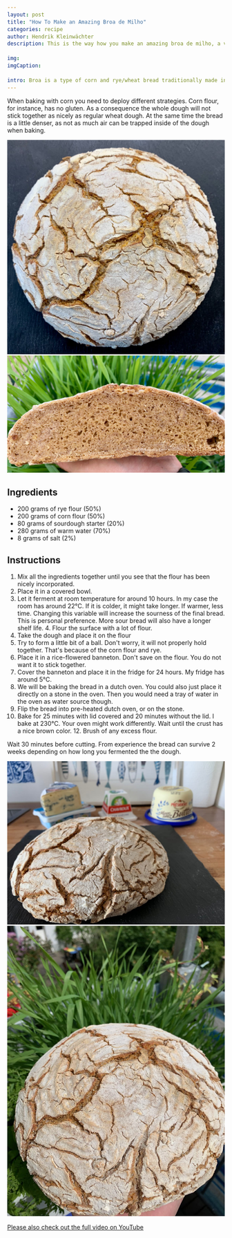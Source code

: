 ```yaml
---
layout: post
title: "How To Make an Amazing Broa de Milho"
categories: recipe
author: Hendrik Kleinwächter
description: This is the way how you make an amazing broa de milho, a very typical portuguese corn bread.

img:
imgCaption:

intro: Broa is a type of corn and rye/wheat bread traditionally made in Portugal, Galicia, Angola, Mozambique, Cape Verde, and Brazil. Unlike the cornbread typical of the southern United States, broa is made from a  mixture of cornmeal and rye or wheat flour.
---
```


When baking with corn you need to deploy different strategies.
Corn flour, for instance, has no gluten. As a consequence the whole dough
will not stick together as nicely as regular wheat dough.
At the same time the bread is a little denser, as not as
much air can be trapped inside of the dough when baking.

<div><img src="/assets/images/recipes/portuguese-broa-corn-bread-1.jpg" alt="Corn bread"></div>

<div><img src="/assets/images/recipes/portuguese-broa-corn-bread-4.jpg" alt="Corn bread 4"></div>

## Ingredients

- 200 grams of rye flour (50%)
- 200 grams of corn flour (50%)
- 80 grams of sourdough starter (20%)
- 280 grams of warm water (70%)
- 8 grams of salt (2%)

## Instructions

1. Mix all the ingredients together until you see that the flour has been nicely incorporated.
2. Place it in a covered bowl.
3. Let it ferment at room temperature for around 10 hours. In my case the room has around 22°C. If it is colder, it might take longer. If warmer, less time. Changing this variable will increase the sourness of the final bread. This is personal preference. More sour bread will also have a longer shelf life. 4. Flour the surface with a lot of flour.
4. Take the dough and place it on the flour
5. Try to form a little bit of a ball. Don't worry, it will not properly hold together. That's because of the corn flour and rye.
6. Place it in a rice-flowered banneton. Don't save on the flour. You do not want it to stick together.
7. Cover the banneton and place it in the fridge for 24 hours. My fridge has around 5°C.
8. We will be baking the bread in a dutch oven. You could also just place it directly on a stone in the oven. Then you would need a tray of water in the oven as water source though.
9. Flip the bread into pre-heated dutch oven, or on the stone.
10. Bake for 25 minutes with lid covered and 20 minutes without the lid. I bake at 230°C. Your oven might work differently. Wait until the crust has a nice brown color. 12. Brush of any excess flour.

Wait 30 minutes before cutting. From experience the bread can survive 2 weeks
depending on how long you fermented the the dough.

<div><img src="/assets/images/recipes/portuguese-broa-corn-bread-2.jpg" alt="Corn bread 2"></div>

<div><img src="/assets/images/recipes/portuguese-broa-corn-bread-3.jpg" alt="Corn bread 3"></div>

[Please also check out the full video on YouTube](https://youtu.be/bjLCHRInmLY)
